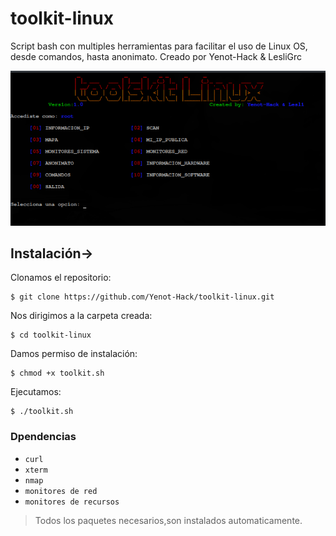 # toolkit-linux
Script bash con multiples herramientas para facilitar el uso de Linux OS, desde comandos, hasta anonimato.
Creado por Yenot-Hack & LesliGrc

<img src="img/foto.png"/>



## Instalación->

Clonamos el repositorio:
```
$ 𝚐𝚒𝚝 𝚌𝚕𝚘𝚗𝚎 𝚑𝚝𝚝𝚙𝚜://𝚐𝚒𝚝𝚑𝚞𝚋.𝚌𝚘𝚖/𝚈𝚎𝚗𝚘𝚝-𝙷𝚊𝚌𝚔/𝚝𝚘𝚘𝚕𝚔𝚒𝚝-𝚕𝚒𝚗𝚞𝚡.𝚐𝚒𝚝
```

Nos dirigimos a la carpeta creada:
```
$ 𝚌𝚍 𝚝𝚘𝚘𝚕𝚔𝚒𝚝-𝚕𝚒𝚗𝚞𝚡
```

Damos permiso de instalación:
```
$ chmod +x toolkit.sh
```

Ejecutamos:
```
$ ./𝚝𝚘𝚘𝚕𝚔𝚒𝚝.𝚜𝚑
```

### Dpendencias
- `curl`
- `xterm`
- `nmap`
- `monitores de red`
- `monitores de recursos`

> Todos los paquetes necesarios,son instalados automaticamente.
